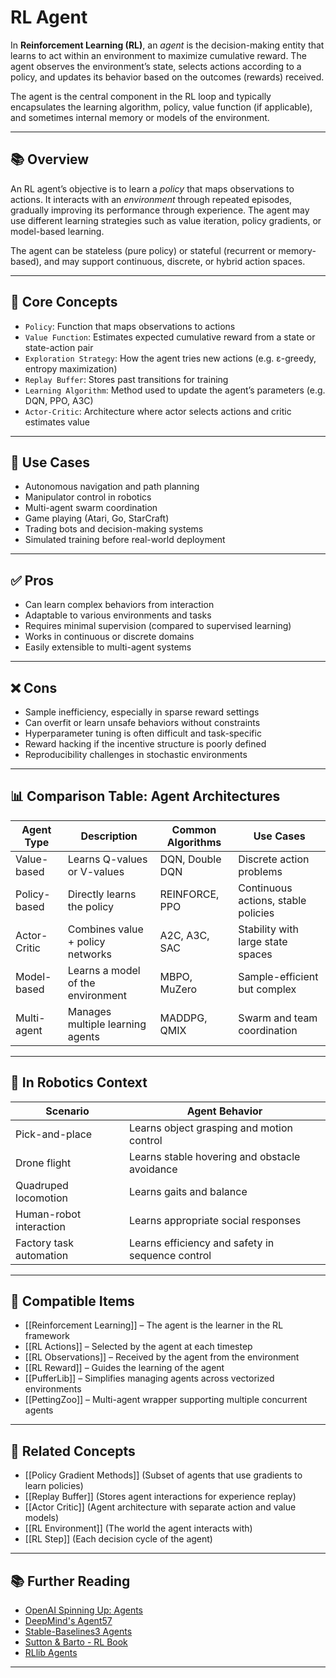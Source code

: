 # RL Agent

In **Reinforcement Learning (RL)**, an *agent* is the decision-making entity that learns to act within an environment to maximize cumulative reward. The agent observes the environment’s state, selects actions according to a policy, and updates its behavior based on the outcomes (rewards) received.

The agent is the central component in the RL loop and typically encapsulates the learning algorithm, policy, value function (if applicable), and sometimes internal memory or models of the environment.

---

## 📚 Overview

An RL agent’s objective is to learn a *policy* that maps observations to actions. It interacts with an *environment* through repeated episodes, gradually improving its performance through experience. The agent may use different learning strategies such as value iteration, policy gradients, or model-based learning.

The agent can be stateless (pure policy) or stateful (recurrent or memory-based), and may support continuous, discrete, or hybrid action spaces.

---

## 🧠 Core Concepts

- `Policy`: Function that maps observations to actions  
- `Value Function`: Estimates expected cumulative reward from a state or state-action pair  
- `Exploration Strategy`: How the agent tries new actions (e.g. ε-greedy, entropy maximization)  
- `Replay Buffer`: Stores past transitions for training  
- `Learning Algorithm`: Method used to update the agent’s parameters (e.g. DQN, PPO, A3C)  
- `Actor-Critic`: Architecture where actor selects actions and critic estimates value  

---

## 🧰 Use Cases

- Autonomous navigation and path planning  
- Manipulator control in robotics  
- Multi-agent swarm coordination  
- Game playing (Atari, Go, StarCraft)  
- Trading bots and decision-making systems  
- Simulated training before real-world deployment  

---

## ✅ Pros

- Can learn complex behaviors from interaction  
- Adaptable to various environments and tasks  
- Requires minimal supervision (compared to supervised learning)  
- Works in continuous or discrete domains  
- Easily extensible to multi-agent systems  

---

## ❌ Cons

- Sample inefficiency, especially in sparse reward settings  
- Can overfit or learn unsafe behaviors without constraints  
- Hyperparameter tuning is often difficult and task-specific  
- Reward hacking if the incentive structure is poorly defined  
- Reproducibility challenges in stochastic environments  

---

## 📊 Comparison Table: Agent Architectures

| Agent Type       | Description                              | Common Algorithms         | Use Cases                            |
|------------------|------------------------------------------|---------------------------|--------------------------------------|
| Value-based      | Learns Q-values or V-values              | DQN, Double DQN           | Discrete action problems             |
| Policy-based     | Directly learns the policy                | REINFORCE, PPO            | Continuous actions, stable policies |
| Actor-Critic     | Combines value + policy networks          | A2C, A3C, SAC             | Stability with large state spaces   |
| Model-based      | Learns a model of the environment         | MBPO, MuZero              | Sample-efficient but complex         |
| Multi-agent      | Manages multiple learning agents          | MADDPG, QMIX              | Swarm and team coordination          |

---

## 🤖 In Robotics Context

| Scenario                   | Agent Behavior                                    |
|----------------------------|---------------------------------------------------|
| Pick-and-place             | Learns object grasping and motion control         |
| Drone flight               | Learns stable hovering and obstacle avoidance     |
| Quadruped locomotion       | Learns gaits and balance                          |
| Human-robot interaction    | Learns appropriate social responses               |
| Factory task automation    | Learns efficiency and safety in sequence control  |

---

## 🔧 Compatible Items

- [[Reinforcement Learning]] – The agent is the learner in the RL framework  
- [[RL Actions]] – Selected by the agent at each timestep  
- [[RL Observations]] – Received by the agent from the environment  
- [[RL Reward]] – Guides the learning of the agent  
- [[PufferLib]] – Simplifies managing agents across vectorized environments  
- [[PettingZoo]] – Multi-agent wrapper supporting multiple concurrent agents  

---

## 🔗 Related Concepts

- [[Policy Gradient Methods]] (Subset of agents that use gradients to learn policies)  
- [[Replay Buffer]] (Stores agent interactions for experience replay)  
- [[Actor Critic]] (Agent architecture with separate action and value models)  
- [[RL Environment]] (The world the agent interacts with)  
- [[RL Step]] (Each decision cycle of the agent)  

---

## 📚 Further Reading

- [OpenAI Spinning Up: Agents](https://spinningup.openai.com/en/latest/)  
- [DeepMind's Agent57](https://deepmind.com/blog/article/Agent57-Outperforming-the-human-Atari-benchmark)  
- [Stable-Baselines3 Agents](https://github.com/DLR-RM/stable-baselines3)  
- [Sutton & Barto - RL Book](http://incompleteideas.net/book/the-book.html)  
- [RLlib Agents](https://docs.ray.io/en/latest/rllib/index.html)  

---
